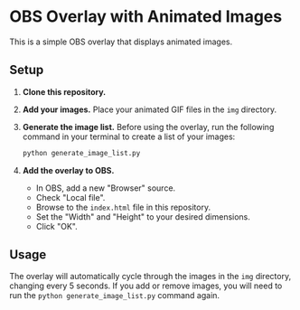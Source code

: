 # OBS Overlay with Animated Images

This is a simple OBS overlay that displays animated images.

## Setup

1.  **Clone this repository.**
2.  **Add your images.** Place your animated GIF files in the `img` directory.
3.  **Generate the image list.** Before using the overlay, run the following command in your terminal to create a list of your images:

    ```bash
    python generate_image_list.py
    ```

4.  **Add the overlay to OBS.**
    *   In OBS, add a new "Browser" source.
    *   Check "Local file".
    *   Browse to the `index.html` file in this repository.
    *   Set the "Width" and "Height" to your desired dimensions.
    *   Click "OK".

## Usage

The overlay will automatically cycle through the images in the `img` directory, changing every 5 seconds. If you add or remove images, you will need to run the `python generate_image_list.py` command again.
